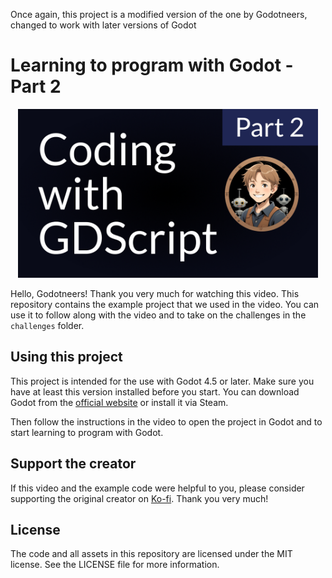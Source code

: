 Once again, this project is a modified version of the one by Godotneers, changed to work with later versions of Godot

# Learning to program with Godot - Part 2

<p align="center">
  <p align="center">
  <a href="https://www.youtube.com/watch?v=f5i9pErfvj8"> <!-- <img src="https://i3.ytimg.com/vi/f5i9pErfvj8/hqdefault.jpg" --> <img src="_assets/title_image_part2.jpg" width="480px" alt="Learning to program with Godot, Video on YouTube Cover Image"></a> 
  </p>
</p>

Hello, Godotneers! Thank you very much for watching this video. This repository contains the example project that we used in the video. You can use it to follow along with the video and to take on the challenges in the `challenges` folder.

## Using this project
This project is intended for the use with Godot 4.5 or later. Make sure you have at least this version installed before you start. You can download Godot from the [official website](https://godotengine.org/download) or install it via Steam.

Then follow the instructions in the video to open the project in Godot and to start learning to program with Godot.

## Support the creator

If this video and the example code were helpful to you, please consider supporting the original creator on [Ko-fi](https://ko-fi.com/derkork). Thank you very much!


## License

The code and all assets in this repository are licensed under the MIT license. See the LICENSE file for more information. 

